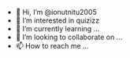 - 👋 Hi, I’m @ionutnitu2005
- 👀 I’m interested in quizizz
- 🌱 I’m currently learning ...
- 💞️ I’m looking to collaborate on ...
- 📫 How to reach me ...

<!---
ionutnitu2005/ionutnitu2005 is a ✨ special ✨ repository because its `README.md` (this file) appears on your GitHub profile.
You can click the Preview link to take a look at your changes.
--->

